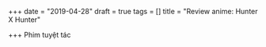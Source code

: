 +++
date = "2019-04-28"
draft = true
tags = []
title = "Review anime: Hunter X Hunter"

+++
Phim tuyệt tác